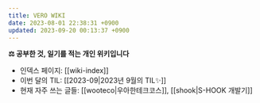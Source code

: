 ```yaml
---
title: VERO WIKI
date: 2023-08-01 22:38:31 +0900
updated: 2023-09-20 00:13:37 +0900
---
```


**⚖️ 공부한 것, 일기를 적는 개인 위키입니다**

* 인덱스 페이지: [[wiki-index]]
* 이번 달의 TIL: [[2023-09|2023년 9월의 TIL✨]]
* 현재 자주 쓰는 글들: [[wooteco|우아한테크코스]], [[shook|S-HOOK 개발기]]
